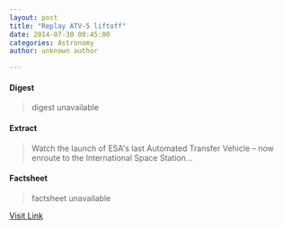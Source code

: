 ```yaml
---
layout: post
title: "Replay ATV-5 liftoff"
date: 2014-07-30 00:45:00
categories: Astronomy
author: unknown author

---
```



#### Digest
>digest unavailable

#### Extract
>Watch the launch of ESA's last Automated Transfer Vehicle – now enroute to the International Space Station...

#### Factsheet
>factsheet unavailable

[Visit Link](http://www.esa.int/ESA_Multimedia/Videos/2014/07/Replay_ATV-5_liftoff)


